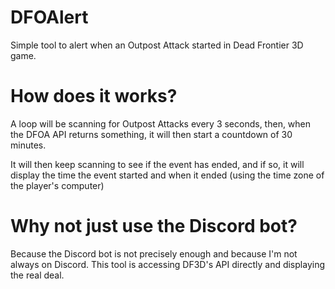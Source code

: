 # DFOAlert
Simple tool to alert when an Outpost Attack started in Dead Frontier 3D game.

# How does it works?

A loop will be scanning for Outpost Attacks every 3 seconds, then, when the DFOA API returns something, it will then start a 
countdown of 30 minutes.

It will then keep scanning to see if the event has ended, and if so, it will display the time the event started 
and when it ended (using the time zone of the player's computer)

# Why not just use the Discord bot?

Because the Discord bot is not precisely enough and because I'm not always on Discord. This tool is accessing DF3D's API directly 
and displaying the real deal.
